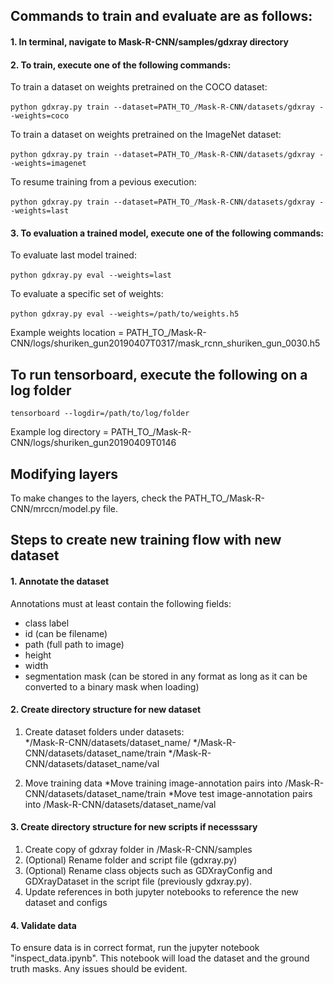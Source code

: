 ## Commands to train and evaluate are as follows:

#### 1. In terminal, navigate to Mask-R-CNN/samples/gdxray directory

#### 2. To train, execute one of the following commands:

  To train a dataset on weights pretrained on the COCO dataset: <br><br>
  ` python gdxray.py train --dataset=PATH_TO_/Mask-R-CNN/datasets/gdxray --weights=coco `

  To train a dataset on weights pretrained on the ImageNet dataset: <br><br>
  ` python gdxray.py train --dataset=PATH_TO_/Mask-R-CNN/datasets/gdxray --weights=imagenet `

  To resume training from a pevious execution: <br><br>
  ` python gdxray.py train --dataset=PATH_TO_/Mask-R-CNN/datasets/gdxray --weights=last `

#### 3. To evaluation a trained model, execute one of the following commands:

  To evaluate last model trained: <br><br>
  ` python gdxray.py eval --weights=last `
  
  To evaluate a specific set of weights: <br><br>
  ` python gdxray.py eval --weights=/path/to/weights.h5 `

  Example weights location = PATH_TO_/Mask-R-CNN/logs/shuriken_gun20190407T0317/mask_rcnn_shuriken_gun_0030.h5

## To run tensorboard, execute the following on a log folder
  ` tensorboard --logdir=/path/to/log/folder `
  
  Example log directory = PATH_TO_/Mask-R-CNN/logs/shuriken_gun20190409T0146
  
## Modifying layers

To make changes to the layers, check the PATH_TO_/Mask-R-CNN/mrccn/model.py file.

## Steps to create new training flow with new dataset
#### 1. Annotate the dataset
Annotations must at least contain the following fields:
  * class label
  * id (can be filename)
  * path (full path to image)
  * height
  * width
  * segmentation mask (can be stored in any format as long as it can be converted to a binary mask when loading) 
  
#### 2. Create directory structure for new dataset
1. Create dataset folders under datasets:  
  */Mask-R-CNN/datasets/dataset_name/
  */Mask-R-CNN/datasets/dataset_name/train
  */Mask-R-CNN/datasets/dataset_name/val
  
2. Move training data
  *Move training image-annotation pairs into /Mask-R-CNN/datasets/dataset_name/train
  *Move test image-annotation pairs into /Mask-R-CNN/datasets/dataset_name/val
  
#### 3. Create directory structure for new scripts if necesssary
1. Create copy of gdxray folder in /Mask-R-CNN/samples
2. (Optional) Rename folder and script file (gdxray.py)
3. (Optional) Rename class objects such as GDXrayConfig and GDXrayDataset in the script file (previously gdxray.py).
4. Update references in both jupyter notebooks to reference the new dataset and configs

#### 4. Validate data
To ensure data is in correct format, run the jupyter notebook "inspect_data.ipynb".  This notebook will load the dataset and the ground truth masks.  Any issues should be evident.

